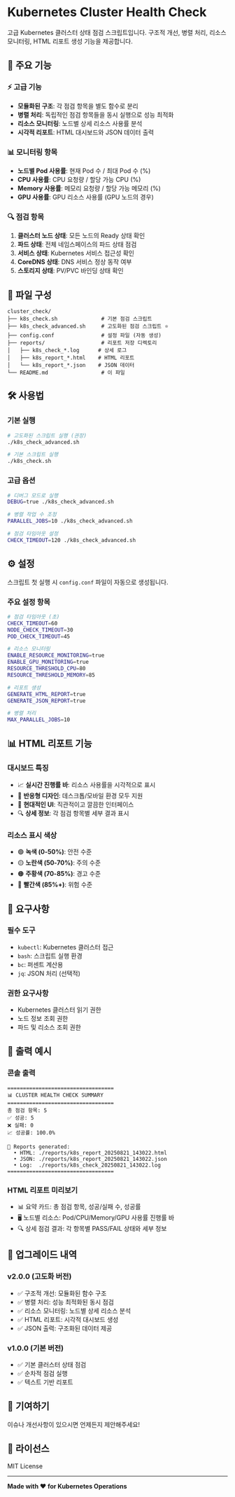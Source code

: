 # Kubernetes Cluster Health Check

고급 Kubernetes 클러스터 상태 점검 스크립트입니다. 구조적 개선, 병렬 처리, 리소스 모니터링, HTML 리포트 생성 기능을 제공합니다.

## 🚀 주요 기능

### ⚡ 고급 기능
- **모듈화된 구조**: 각 점검 항목을 별도 함수로 분리
- **병렬 처리**: 독립적인 점검 항목들을 동시 실행으로 성능 최적화
- **리소스 모니터링**: 노드별 상세 리소스 사용률 분석
- **시각적 리포트**: HTML 대시보드와 JSON 데이터 출력

### 📊 모니터링 항목
- **노드별 Pod 사용률**: 현재 Pod 수 / 최대 Pod 수 (%)
- **CPU 사용률**: CPU 요청량 / 할당 가능 CPU (%)
- **Memory 사용률**: 메모리 요청량 / 할당 가능 메모리 (%)
- **GPU 사용률**: GPU 리소스 사용률 (GPU 노드의 경우)

### 🔍 점검 항목
1. **클러스터 노드 상태**: 모든 노드의 Ready 상태 확인
2. **파드 상태**: 전체 네임스페이스의 파드 상태 점검
3. **서비스 상태**: Kubernetes 서비스 접근성 확인
4. **CoreDNS 상태**: DNS 서비스 정상 동작 여부
5. **스토리지 상태**: PV/PVC 바인딩 상태 확인

## 📁 파일 구성

```
cluster_check/
├── k8s_check.sh              # 기본 점검 스크립트
├── k8s_check_advanced.sh     # 고도화된 점검 스크립트 ⭐
├── config.conf               # 설정 파일 (자동 생성)
├── reports/                  # 리포트 저장 디렉토리
│   ├── k8s_check_*.log      # 상세 로그
│   ├── k8s_report_*.html    # HTML 리포트
│   └── k8s_report_*.json    # JSON 데이터
└── README.md                 # 이 파일
```

## 🛠️ 사용법

### 기본 실행
```bash
# 고도화된 스크립트 실행 (권장)
./k8s_check_advanced.sh

# 기본 스크립트 실행
./k8s_check.sh
```

### 고급 옵션
```bash
# 디버그 모드로 실행
DEBUG=true ./k8s_check_advanced.sh

# 병렬 작업 수 조정
PARALLEL_JOBS=10 ./k8s_check_advanced.sh

# 점검 타임아웃 설정
CHECK_TIMEOUT=120 ./k8s_check_advanced.sh
```

## ⚙️ 설정

스크립트 첫 실행 시 `config.conf` 파일이 자동으로 생성됩니다.

### 주요 설정 항목
```bash
# 점검 타임아웃 (초)
CHECK_TIMEOUT=60
NODE_CHECK_TIMEOUT=30
POD_CHECK_TIMEOUT=45

# 리소스 모니터링
ENABLE_RESOURCE_MONITORING=true
ENABLE_GPU_MONITORING=true
RESOURCE_THRESHOLD_CPU=80
RESOURCE_THRESHOLD_MEMORY=85

# 리포트 생성
GENERATE_HTML_REPORT=true
GENERATE_JSON_REPORT=true

# 병렬 처리
MAX_PARALLEL_JOBS=10
```

## 📊 HTML 리포트 기능

### 대시보드 특징
- 📈 **실시간 진행률 바**: 리소스 사용률을 시각적으로 표시
- 🎨 **반응형 디자인**: 데스크톱/모바일 환경 모두 지원
- 📱 **현대적인 UI**: 직관적이고 깔끔한 인터페이스
- 🔍 **상세 정보**: 각 점검 항목별 세부 결과 표시

### 리소스 표시 색상
- 🟢 **녹색 (0-50%)**: 안전 수준
- 🟡 **노란색 (50-70%)**: 주의 수준  
- 🟠 **주황색 (70-85%)**: 경고 수준
- 🔴 **빨간색 (85%+)**: 위험 수준

## 🔧 요구사항

### 필수 도구
- `kubectl`: Kubernetes 클러스터 접근
- `bash`: 스크립트 실행 환경
- `bc`: 퍼센트 계산용
- `jq`: JSON 처리 (선택적)

### 권한 요구사항
- Kubernetes 클러스터 읽기 권한
- 노드 정보 조회 권한
- 파드 및 리소스 조회 권한

## 📝 출력 예시

### 콘솔 출력
```
==================================
📊 CLUSTER HEALTH CHECK SUMMARY
==================================
총 점검 항목: 5
✅ 성공: 5
❌ 실패: 0
📈 성공률: 100.0%

📄 Reports generated:
  • HTML: ./reports/k8s_report_20250821_143022.html
  • JSON: ./reports/k8s_report_20250821_143022.json
  • Log:  ./reports/k8s_check_20250821_143022.log
==================================
```

### HTML 리포트 미리보기
- 📊 요약 카드: 총 점검 항목, 성공/실패 수, 성공률
- 🖥️ 노드별 리소스: Pod/CPU/Memory/GPU 사용률 진행률 바
- 🔍 상세 점검 결과: 각 항목별 PASS/FAIL 상태와 세부 정보

## 🔄 업그레이드 내역

### v2.0.0 (고도화 버전)
- ✅ 구조적 개선: 모듈화된 함수 구조
- ✅ 병렬 처리: 성능 최적화된 동시 점검
- ✅ 리소스 모니터링: 노드별 상세 리소스 분석
- ✅ HTML 리포트: 시각적 대시보드 생성
- ✅ JSON 출력: 구조화된 데이터 제공

### v1.0.0 (기본 버전)
- ✅ 기본 클러스터 상태 점검
- ✅ 순차적 점검 실행
- ✅ 텍스트 기반 리포트

## 🤝 기여하기

이슈나 개선사항이 있으시면 언제든지 제안해주세요!

## 📄 라이선스

MIT License

---

**Made with ❤️ for Kubernetes Operations**